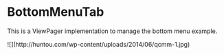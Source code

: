 # BottomMenuTab
This is a ViewPager implementation to manage the bottom menu example.
<p>![](http://huntou.com/wp-content/uploads/2014/06/qcmm-1.jpg)</p>
